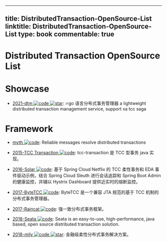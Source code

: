 
---
title: DistributedTransaction-OpenSource-List
linktitle: DistributedTransaction-OpenSource-List
type: book
commentable: true
---

# Distributed Transaction OpenSource List

# Showcase

- [2021-dtm ![code](https://martrix-usa.oss-accelerate.aliyuncs.com/logo/code.svg) ![star](https://img.shields.io/github/stars/dtm-labs/dtm)](https://github.com/dtm-labs/dtm): 🔥go 语言分布式事务管理器 a lightweight distributed transaction management service, support xa tcc saga

# Framework

- [myth ![code](https://martrix-usa.oss-accelerate.aliyuncs.com/logo/code.svg)](https://github.com/dromara/myth): Reliable messages resolve distributed transactions

- [2015-TCC Transaction ![code](https://martrix-usa.oss-accelerate.aliyuncs.com/logo/code.svg)](https://github.com/changmingxie/tcc-transaction): tcc-transaction 是 TCC 型事务 java 实现。

- [2016-Solar ![code](https://martrix-usa.oss-accelerate.aliyuncs.com/logo/code.svg)](https://github.com/prontera/spring-cloud-rest-tcc): 基于 Spring Cloud Netflix 的 TCC 柔性事务和 EDA 事件驱动示例，结合 Spring Cloud Sleuth 进行会话追踪和 Spring Boot Admin 的健康监控，并辅以 Hystrix Dashboard 提供近实时的熔断监控。

- [2017-ByteTCC ![code](https://martrix-usa.oss-accelerate.aliyuncs.com/logo/code.svg)](https://github.com/liuyangming/ByteTCC): ByteTCC 是一个兼容 JTA 规范的基于 TCC 机制的分布式事务管理器。

- [2017-Raincat ![code](https://martrix-usa.oss-accelerate.aliyuncs.com/logo/code.svg)](https://github.com/dromara/raincat): 强一致分布式事务框架。

- [2018-Seata ![code](https://martrix-usa.oss-accelerate.aliyuncs.com/logo/code.svg)](https://github.com/seata/Seata): Seata is an easy-to-use, high-performance, java based, open source distributed transaction solution.

- [2018-mily ![code](https://martrix-usa.oss-accelerate.aliyuncs.com/logo/code.svg) ![star](https://img.shields.io/github/stars/dromara/hmily)](https://github.com/dromara/hmily): 金融级柔性分布式事务解决方案。

    